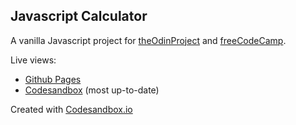 ## Javascript Calculator

A vanilla Javascript project for [theOdinProject](https://www.theodinproject.com/courses/web-development-101/lessons/calculator) and [freeCodeCamp](https://learn.freecodecamp.org/front-end-libraries/front-end-libraries-projects/build-a-javascript-calculator/).

Live views: 
- [Github Pages](https://anncancode.github.io/javascript-calculator/)
- [Codesandbox](https://xy619.csb.app/) (most up-to-date)

Created with [Codesandbox.io](https://codesandbox.io/s/javascript-calculator-xy619)